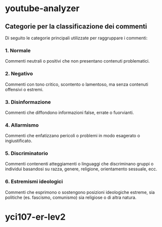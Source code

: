 # youtube-analyzer
## Categorie per la classificazione dei commenti

Di seguito le categorie principali utilizzate per raggruppare i commenti:

### 1. Normale
Commenti neutrali o positivi che non presentano contenuti problematici.

### 2. Negativo
Commenti con tono critico, scontento o lamentoso, ma senza contenuti offensivi o estremi.

### 3. Disinformazione
Commenti che diffondono informazioni false, errate o fuorvianti.

### 4. Allarmismo
Commenti che enfatizzano pericoli o problemi in modo esagerato o ingiustificato.

### 5. Discriminatorio
Commenti contenenti atteggiamenti o linguaggi che discriminano gruppi o individui basandosi su razza, genere, religione, orientamento sessuale, ecc.

### 6. Estremismi ideologici
Commenti che esprimono o sostengono posizioni ideologiche estreme, sia politiche (es. fascismo, comunismo) sia religiose o di altra natura.
# yci107-er-lev2
